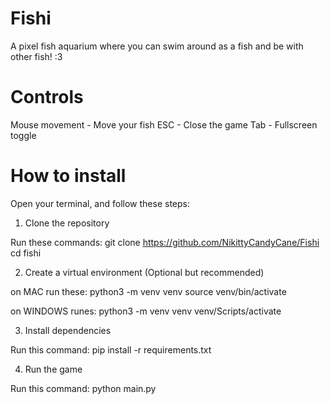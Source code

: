 # Fishi

A pixel fish aquarium where you can swim around as a fish and be with other fish! :3

# Controls

Mouse movement - Move your fish
ESC - Close the game
Tab - Fullscreen toggle

# How to install

Open your terminal, and follow these steps:

1. Clone the repository

Run these commands:
git clone https://github.com/NikittyCandyCane/Fishi
cd fishi

2. Create a virtual environment (Optional but recommended)

on MAC run these:
python3 -m venv venv
source venv/bin/activate 

on WINDOWS runes:
python3 -m venv venv
venv/Scripts/activate

3. Install dependencies

Run this command:
pip install -r requirements.txt

4. Run the game

Run this command:
python main.py